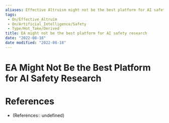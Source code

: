 ```yaml
---
aliases: Effective Altruism might not be the best platform for AI safety research
tags:
 - On/Effective_Altruim
 - On/Artificial_Intelligence/Safety
 - Type/Hot_Take/Derived
title: EA might not be the best platform for AI safety research
date: "2022-08-18"
date modified: "2022-08-18"
---
```


# EA Might Not Be the Best Platform for AI Safety Research

# References
- (References:: undefined)
